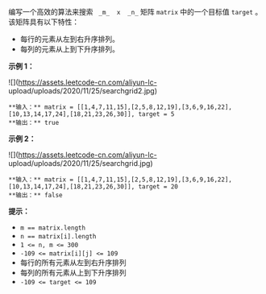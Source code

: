 编写一个高效的算法来搜索 ` _m_  x  _n_` 矩阵 `matrix` 中的一个目标值 `target` 。该矩阵具有以下特性：

  * 每行的元素从左到右升序排列。
  * 每列的元素从上到下升序排列。



**示例 1：**

![](https://assets.leetcode-cn.com/aliyun-lc-
upload/uploads/2020/11/25/searchgrid2.jpg)

    
    
    **输入：** matrix = [[1,4,7,11,15],[2,5,8,12,19],[3,6,9,16,22],[10,13,14,17,24],[18,21,23,26,30]], target = 5
    **输出：** true
    

**示例 2：**

![](https://assets.leetcode-cn.com/aliyun-lc-
upload/uploads/2020/11/25/searchgrid.jpg)

    
    
    **输入：** matrix = [[1,4,7,11,15],[2,5,8,12,19],[3,6,9,16,22],[10,13,14,17,24],[18,21,23,26,30]], target = 20
    **输出：** false
    



**提示：**

  * `m == matrix.length`
  * `n == matrix[i].length`
  * `1 <= n, m <= 300`
  * `-109 <= matrix[i][j] <= 109`
  * 每行的所有元素从左到右升序排列
  * 每列的所有元素从上到下升序排列
  * `-109 <= target <= 109`

